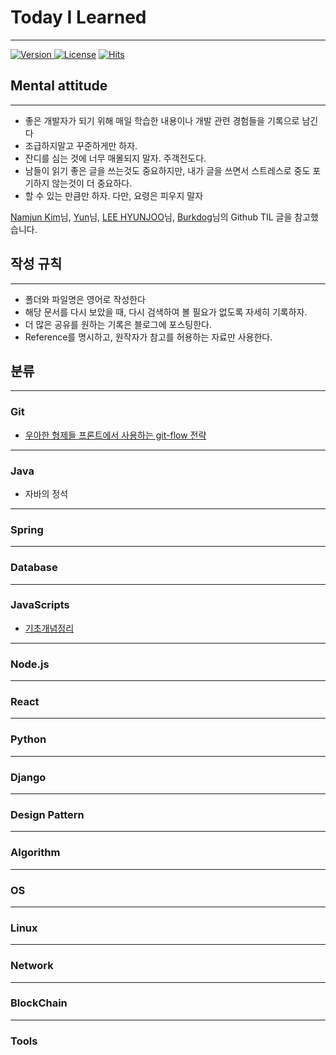 # Today I Learned

---

[![Version](https://img.shields.io/badge/version-2022.07.05-red.svg) ](CHANGELOG)[![License](https://img.shields.io/github/license/mashape/apistatus.svg)](./LICENSE)  [![Hits](https://hits.seeyoufarm.com/api/count/incr/badge.svg?url=https://github.com/sonsu00/TIL)](https://hits.seeyoufarm.com/)



## Mental attitude

---
* 좋은 개발자가 되기 위해 매일 학습한 내용이나 개발 관련 경험들을 기록으로 남긴다
* 조급하지말고 꾸준하게만 하자. 
* 잔디를 심는 것에 너무 매몰되지 말자. 주객전도다.
* 남들이 읽기 좋은 글을 쓰는것도 중요하지만, 내가 글을 쓰면서 스트레스로 중도 포기하지 않는것이 더 중요하다.
* 할 수 있는 만큼만 하자. 다만, 요령은 피우지 말자

[Namjun Kim](https://github.com/namjunemy)님, [Yun](https://github.com/cheese10yun)님, [LEE HYUNJOO](https://github.com/)님, [Burkdog](https://github.com/ksu3101)님의 Github TIL 글을 참고했습니다.



## 작성 규칙

---
* 폴더와 파일명은 영어로 작성한다
* 해당 문서를 다시 보았을 때, 다시 검색하여 볼 필요가 없도록 자세히 기록하자. 
* 더 많은 공유를 원하는 기록은 블로그에 포스팅한다. 
* Reference를 명시하고, 원작자가 참고를 허용하는 자료만 사용한다. 


## 분류

---
### Git



* [우아한 형제들 프론트에서 사용하는 git-flow 전략](https://techblog.woowahan.com/2553/)

---
### Java
* 자바의 정석

---
### Spring

---
### Database

---
### JavaScripts
* [기초개념정리](https://github.com/sosnu07/TIL/blob/main/Programing%20Language/JavaScript/JavaScript%20200%EC%A0%9C/summary/%EA%B8%B0%EC%B4%88%20%EA%B0%9C%EB%85%90%20%EC%A0%95%EB%A6%AC.md) 
---
### Node.js

---
### React

---
### Python

---
### Django

---
### Design Pattern

---
### Algorithm

---
### OS

---
### Linux

---
### Network

---
### BlockChain

---
### Tools